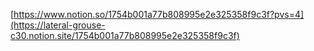 [https://www.notion.so/1754b001a77b808995e2e325358f9c3f?pvs=4](https://lateral-grouse-c30.notion.site/1754b001a77b808995e2e325358f9c3f)
